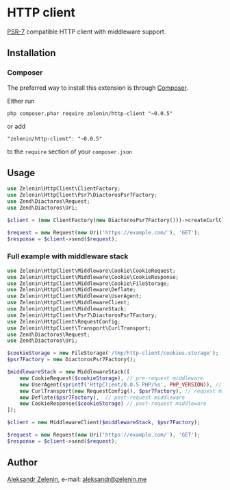 # HTTP client

[PSR-7](http://www.php-fig.org/psr/psr-7/) compatible HTTP client with middleware support.

## Installation

### Composer

The preferred way to install this extension is through [Composer](http://getcomposer.org/).

Either run

```
php composer.phar require zelenin/http-client "~0.0.5"
```

or add

```
"zelenin/http-client": "~0.0.5"
```

to the ```require``` section of your ```composer.json```

## Usage

```php
use Zelenin\HttpClient\ClientFactory;
use Zelenin\HttpClient\Psr7\DiactorosPsr7Factory;
use Zend\Diactoros\Request;
use Zend\Diactoros\Uri;

$client = (new ClientFactory(new DiactorosPsr7Factory()))->createCurlClient();

$request = new Request(new Uri('https://example.com/'), 'GET');
$response = $client->send($request);
```

### Full example with middleware stack

```php
use Zelenin\HttpClient\Middleware\Cookie\CookieRequest;
use Zelenin\HttpClient\Middleware\Cookie\CookieResponse;
use Zelenin\HttpClient\Middleware\Cookie\FileStorage;
use Zelenin\HttpClient\Middleware\Deflate;
use Zelenin\HttpClient\Middleware\UserAgent;
use Zelenin\HttpClient\MiddlewareClient;
use Zelenin\HttpClient\MiddlewareStack;
use Zelenin\HttpClient\Psr7\DiactorosPsr7Factory;
use Zelenin\HttpClient\RequestConfig;
use Zelenin\HttpClient\Transport\CurlTransport;
use Zend\Diactoros\Request;
use Zend\Diactoros\Uri;

$cookieStorage = new FileStorage('/tmp/http-client/cookies.storage');
$psr7Factory = new DiactorosPsr7Factory();

$middlewareStack = new MiddlewareStack([
    new CookieRequest($cookieStorage), // pre-request middleware
    new UserAgent(sprintf('HttpClient/0.0.5 PHP/%s', PHP_VERSION)), // pre-request middleware
    new CurlTransport(new RequestConfig(), $psr7Factory), // request middleware
    new Deflate($psr7Factory),  // post-request middleware
    new CookieResponse($cookieStorage) // post-request middleware
]);

$client = new MiddlewareClient($middlewareStack, $psr7Factory);

$request = new Request(new Uri('https://example.com/'), 'GET');
$response = $client->send($request);
```

## Author

[Aleksandr Zelenin](https://github.com/zelenin/), e-mail: [aleksandr@zelenin.me](mailto:aleksandr@zelenin.me)
